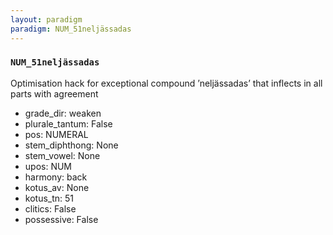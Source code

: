 ```yaml
---
layout: paradigm
paradigm: NUM_51neljässadas
---
```

### ` NUM_51neljässadas `

Optimisation hack for exceptional compound ’neljässadas’ that inflects in all parts with agreement
* grade_dir: weaken
* plurale_tantum: False
* pos: NUMERAL
* stem_diphthong: None
* stem_vowel: None
* upos: NUM
* harmony: back
* kotus_av: None
* kotus_tn: 51
* clitics: False
* possessive: False
